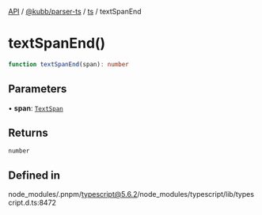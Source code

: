[API](../../../../../packages.md) / [@kubb/parser-ts](../../../index.md) / [ts](../index.md) / textSpanEnd

# textSpanEnd()

```ts
function textSpanEnd(span): number
```

## Parameters

• **span**: [`TextSpan`](../interfaces/TextSpan.md)

## Returns

`number`

## Defined in

node\_modules/.pnpm/typescript@5.6.2/node\_modules/typescript/lib/typescript.d.ts:8472
